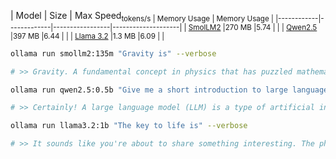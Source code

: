 

|  Model     | Size        |  Max Speed<sub>tokens/s     |  Memory Usage     |  Memory Usage     |
|------------|-------------|-----------------|--------------------|
| [SmolLM2](https://ollama.com/library/smollm2:135m)    |270 MB       |5.74             |               |
| [Qwen2.5](https://ollama.com/library/qwen2.5:0.5b)    |397 MB       |6.44             |               |
| [Llama 3.2](https://ollama.com/library/llama3.2)      |1.3 MB       |6.09             |               |


```bash
ollama run smollm2:135m "Gravity is" --verbose

# >> Gravity. A fundamental concept in physics that has puzzled mathematicians and physicists for centuries. It arises from the way objects fall towards the ground due to gravity. However, it's fascinating to note that gravitational mass doesn't exactly depend on its density or composition - a subtle difference between gravity and inertia can arise.
```
```bash
ollama run qwen2.5:0.5b "Give me a short introduction to large language model." --verbose

# >> Certainly! A large language model (LLM) is a type of artificial intelligence system designed and trained using deep learning algorithms. These models can generate human-like text and perform specific tasks such as translation, summarization, machine translation, and more.
```
```bash
ollama run llama3.2:1b "The key to life is" --verbose

# >> It sounds like you're about to share something interesting. The phrase "The key to life" can refer to various things, and I'm curious - what are your thoughts on it? Are you looking for inspiration, wisdom, or perhaps a specific insight that will help guide you through life's journey?
```
